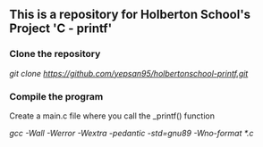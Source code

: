 ## This is a repository for Holberton School's Project 'C - printf'

### Clone the repository

_git clone https://github.com/yepsan95/holbertonschool-printf.git_

### Compile the program

Create a main.c file  where you call the \_printf() function

_gcc -Wall -Werror -Wextra -pedantic -std=gnu89 -Wno-format \*.c_
